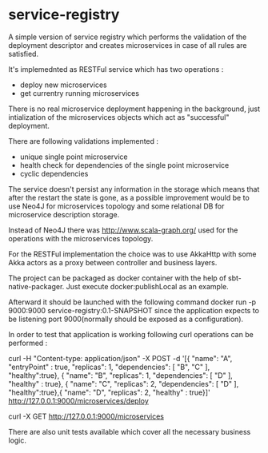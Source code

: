 # service-registry

A simple version of service registry which performs the validation of the deployment descriptor and creates microservices in case of all rules are satisfied.

It's implemednted as RESTFul service which has two operations :

  - deploy new microservices
  - get currentry running microservices

There is no real microservice deployment happening in the background, just intialization of the microservices objects which act as "successful" deployment.

There are following validations implemented :

 - unique single point microservice
 - health check for dependencies of the single point microservice
 - cyclic dependencies 

The service doesn't persist any information in the storage which means that after the restart the state is gone, as a possible improvement would be to use Neo4J
for microservices topology and some relational DB for microservice description storage.    

Instead of Neo4J there was http://www.scala-graph.org/ used for the operations with the microservices topology.

For the RESTFul implementation the choice was to use AkkaHttp with some Akka actors as a proxy between controller and business layers.

The project can be packaged as docker container with the help of sbt-native-packager. Just execute docker:publishLocal as an example.

Afterward it should be launched with the following command docker run -p 9000:9000 service-registry:0.1-SNAPSHOT since the application expects to be listening
port 9000(normally should be exposed as a configuration). 

In order to test that application is working following curl operations can be performed :

curl -H "Content-type: application/json" -X POST -d '[{ "name": "A", "entryPoint" : true, "replicas": 1, "dependencies": [ "B", "C" ], "healthy":true}, { "name": "B", "replicas": 1, "dependencies": [ "D" ], "healthy" : true}, { "name": "C", "replicas": 2, "dependencies": [ "D" ], "healthy":true},{ "name": "D", "replicas": 2, "healthy" : true}]' http://127.0.0.1:9000/microservices/deploy

curl -X GET http://127.0.0.1:9000/microservices

There are also unit tests available which cover all the necessary business logic.
